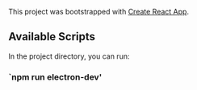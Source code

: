 This project was bootstrapped with [Create React App](https://github.com/facebook/create-react-app).

## Available Scripts

In the project directory, you can run:

### `npm run electron-dev'
